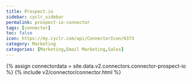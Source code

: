 ```yaml
---
title: Prospect.io
sidebar: cyclr_sidebar
permalink: prospect-io-connector
tags: [connector]
toc: false
icon: https://my.cyclr.com/api/ConnectorIcon/6373
category: Marketing
categories: [Marketing,Email Marketing,Sales]
---
```

{% assign connectordata = site.data.v2.connectors.connector-prospect-io %}
{% include v2/connector/connector.html %}	